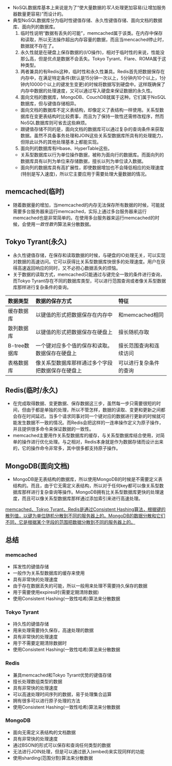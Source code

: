 - NoSQL数据库基本上来说是为了“使大量数据的*写入*处理更加容易(让增加服务器数量更容易)”而设计的。
- 典型NoSQL数据库分为临时性键值存储、永久性键值存储、面向文档的数据库、面向列的数据库。
  1. 临时性说明“数据有丢失的可能”，memcached属于该类。在内存中保存和读取，所以无法操作超出内存容量的数据，而且当mencached停止时，数据就不存在了。
  2. 永久性就是在硬盘上保存数据的(I/O操作)，相对于临时性的来说，性能没那么高，但是优点是数据不会丢失。Tokyo Tyrant、Flare、ROMA属于这种类型。
  3. 两者兼具的有Redis这种，临时性和永久性兼具。Redis首先把数据保存在内存中，在满足特定条件(默认是15分钟一次以上，5分钟内10个以上，1分钟内10000个以上的键发生变更)的时候将数据写到硬盘中。这样既确保了内存中数据的处理速度，又可以通过写入硬盘来保证数据的永久性。
  4. 面向文档的数据库，MongoDB、CouchDB就属于这种。它们属于NoSQL数据库，但与键值存储相异。
    - 面向文档的数据库不定义表结构，却像定义了表结构一样使用。关系型数据库在变更表结构时比较费事，而且为了保持一致性还需修改程序，然而NoSQL数据库则可省去这些麻烦。
    - 跟键值存储不同的是，面向文档的数据库可以通过复杂的查询条件来获取数据。虽然不具备事务处理和JOIN这些关系型数据库所具有的处理能力，但除此以外的其他处理基本上都能实现。
  5. 面向列的数据库有Hbase、HyperTable这些。
    - 关系型数据库以行为单位操作数据，被称为面向行的数据库。而面向列的数据库具有以列为单位来存储数据，擅长以列为单位读入数据。
    - 面向列的数据库具有高扩展性，即使数据增加也不会降低相应的处理速度(特别是写入速度)，所以它主要应用于需要处理大量数据的情况。

## memcached(临时)
- 随着数据量的增加，当memcached的内存无法保存所有数据的时候，可能就需要多台服务器来运行memcached，实际上通过多台服务器来运行memcached也是非常简单的。在使用多台服务器来运行memcached的时候，会使用*一致性散列*算法来分散数据。

## Tokyo Tyrant(永久)
- 永久性键值存储，在保存和读取数据的时候，与硬盘的IO处理无关，可以实现对数据的高速访问。它可以获得比关系型数据库快很多的处理速度。用户在获得高速返回响应的同时，又不必担心数据丢失的烦恼。
- 关于数据的读取方式，memcached只能通过与键完全一致的条件进行查询，而Tokyo Tyrant存在不同的数据库类型，可以进行范围查询或者像关系型数据库那样进行复杂条件的查询。

| 数据类型 | 数据的保存方式     | 特征 |
| :------------- | :------------- | :--------------------|
| 缓存数据库       | 以键值的形式把数据保存在内存中       | 和memcached相同 |
| 散列数据库 | 以键值的形式把数据保存在硬盘上 | 擅长随机存取 |
| B-tree数据库 | 一个键对应多个值的保存和读取。数据保存在硬盘上 | 擅长范围查询和连续访问 |
| 表格数据库 | 像关系型数据库那样通过多个字段把数据保存在硬盘上 | 可以进行复杂条件的查询 |


## Redis(临时/永久)
- 在完成取得数据、变更数据、保存数据这三步，虽然每一步只需要很短的时间，但由于都是单独的处理，所以不管怎样，数据的读取、变更和更新之间都会存在时间延迟。当多个请求同事对同一个键对应的数据进行更新的时候就可能发生数据不一致的情况。而Redis会把这样的一连串操作定义为原子操作，并且提供很多命令来保证数据的一致性。
- memcached主要用作关系型数据库的缓存，与关系型数据库结合使用，对简单的操作进行优化处理。与之相对，Redis本身就是作为数据存储而设计出来的，它的操作命令非常多，其中很多都支持原子操作。

## MongoDB(面向文档)
- MongoDB是无表结构的数据库，所以使用MongoDB的时候是不需要定义表结构的。而且，由于它无需定义表结构，所以对于任何key都可以像关系型数据库那样进行复杂查询等操作。MongoDB拥有比关系型数据库更快的处理速度，而且可以像关系型数据库那样通过添加索引来进行高速处理。


<u>memcached、Tokyo Tyrant、Redis是通过Consistent Hashing算法，根据键的散列值，以键为单位随机分散到不同的服务器上的。MongoDB的数据分散和它们不同，它是根据某个字段的范围把数据分散到不同的服务器上的。</u>

## 总结
### memcached
- 挥发性的键值存储
- 一般作为关系型数据库的缓存来使用
- 具有非常快的处理速度
- 由于存在数据丢失的可能，所以一般用来处理不需要持久保存的数据
- 用于需要使用expires时(需要定期清除数据)
- 使用Consistent Hashing(一致性哈希)算法来分散数据

### Tokyo Tyrant
- 持久性的键值存储
- 用来处理需要持久保存，高速处理的数据
- 具有非常快的处理速度
- 用于不需要定期清除数据时
- 使用Consistent Hashing(一致性哈希)算法来分散数据

### Redis
- 兼具memcached和Tokyo Tyrant优势的键值存储
- 擅长处理数组类型的数据
- 具有非常快的处理速度
- 可以高速处理时间序列的数据，易于处理集合运算
- 拥有很多可以进行原子处理的方法
- 使用Consistent Hashing(一致性哈希)算法来分散数据

### MongoDB
- 面向无需定义表结构的文档数据
- 具有非常快的处理速度
- 通过BSON的形式可以保存和查询任何类型的数据
- 无法进行JOIN处理，但是可以通过嵌入(embed)来实现同样的功能
- 使用sharding(范围分割)算法来分散数据
